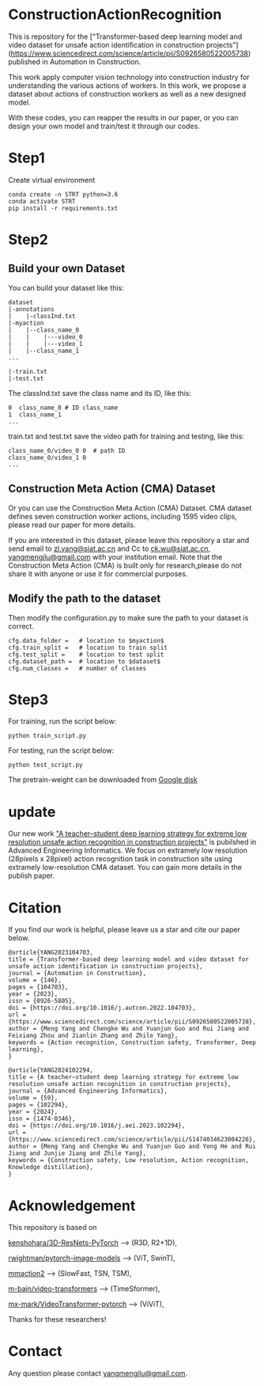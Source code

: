 # ConstructionActionRecognition

This is repository for the ["Transformer-based deep learning model and video dataset for unsafe action identification in construction projects"] (https://www.sciencedirect.com/science/article/pii/S0926580522005738) published in Automation in Construction.

This work apply computer vision technology into construction industry for understanding the various actions of workers. In this work, we propose a dataset about actions of construction workers as well as a new designed model.

With these codes, you can reapper the results in our paper, or you can design your own model and train/test it through our codes. 

# Step1
Create virtual environment
```
conda create -n STRT python=3.6
conda activate STRT
pip install -r requirements.txt
```

# Step2 

## Build your own Dataset
You can build your dataset like this:
```
dataset
|-annotations
|    |-classInd.txt
|-myaction
|    |--class_name_0
|    |    |---video_0
|    |    |---video_1
|    |--class_name_1
...

|-train.txt
|-test.txt
```

The classInd.txt save the class name and its ID, like this:
```
0  class_name_0 # ID class_name
1  class_name_1
...

```

train.txt and test.txt save the video path for training and testing, like this:
```
class_name_0/video_0 0  # path ID
class_name_0/video_1 0
...
```

##  Construction Meta Action (CMA) Dataset
Or you can use the Construction Meta Action (CMA) Dataset. CMA dataset defines seven construction worker actions, including 1595 video clips, 
please read our paper for more details.

If you are interested in this dataset, please leave this repository a star and send email to zl.yang@siat.ac.cn and Cc to ck.wu@siat.ac.cn, yangmengjlu@gmail.com with your institution email.
Note that the Construction Meta Action (CMA) is built only for research,please do not share it with anyone or use it for commercial purposes.

## Modify the path to the dataset
Then modify the configuration.py to make sure the path to your dataset is correct.
```
cfg.data_folder =   # location to $myaction$
cfg.train_split =   # location to train split
cfg.test_split =    # location to test split
cfg.dataset_path =  # location to $dataset$
cfg.num_classes =   # number of classes
```

# Step3
For training, run the script below:
```
python train_script.py
```

For testing, run the script below:
```
python test_script.py
```
The pretrain-weight can be downloaded from [Google disk](https://drive.google.com/file/d/1z5nWkpQxLxXOQn-5K4eQ9riOBWqm-xkz/view?usp=share_link)



# update

Our new work ["A teacher–student deep learning strategy for extreme low resolution unsafe action recognition in construction projects"](https://www.sciencedirect.com/science/article/abs/pii/S1474034623004226) is pubilshed in Advanced Engineering Informatics. We focus on extramely low resolution (28pixels x 28pixel) action recognition task in construction site using extramely low-resolution CMA dataset. You can gain more details in the publish paper.

# Citation
If you find our work is helpful, please leave us a star and cite our paper below.
```
@article{YANG2023104703,
title = {Transformer-based deep learning model and video dataset for unsafe action identification in construction projects},
journal = {Automation in Construction},
volume = {146},
pages = {104703},
year = {2023},
issn = {0926-5805},
doi = {https://doi.org/10.1016/j.autcon.2022.104703},
url = {https://www.sciencedirect.com/science/article/pii/S0926580522005738},
author = {Meng Yang and Chengke Wu and Yuanjun Guo and Rui Jiang and Feixiang Zhou and Jianlin Zhang and Zhile Yang},
keywords = {Action recognition, Construction safety, Transformer, Deep learning},
}

@article{YANG2024102294,
title = {A teacher–student deep learning strategy for extreme low resolution unsafe action recognition in construction projects},
journal = {Advanced Engineering Informatics},
volume = {59},
pages = {102294},
year = {2024},
issn = {1474-0346},
doi = {https://doi.org/10.1016/j.aei.2023.102294},
url = {https://www.sciencedirect.com/science/article/pii/S1474034623004226},
author = {Meng Yang and Chengke Wu and Yuanjun Guo and Yong He and Rui Jiang and Junjie Jiang and Zhile Yang},
keywords = {Construction safety, Low resolution, Action recognition, Knowledge distillation},
}
```

# Acknowledgement
This repository is based on 

[kenshohara/3D-ResNets-PyTorch](https://github.com/kenshohara/3D-ResNets-PyTorch.git) --> (R3D, R2+1D), 

[rwightman/pytorch-image-models](https://github.com/rwightman/pytorch-image-models.git) --> (ViT, SwinT),

[mmaction2](https://github.com/open-mmlab/mmaction2.git) --> (SlowFast, TSN, TSM),

[m-bain/video-transformers](https://github.com/m-bain/video-transformers) --> (TimeSformer),

[mx-mark/VideoTransformer-pytorch](https://github.com/mx-mark/VideoTransformer-pytorch) --> (ViViT),

Thanks for these researchers!

# Contact
Any question please contact yangmengjlu@gmail.com.

